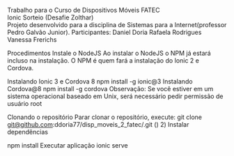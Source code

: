 Trabalho para o Curso de Dispositivos Móveis FATEC <br>
Ionic Sorteio (Desafie Zolthar)<br>
Projeto desenvolvido para a disciplina de Sistemas para a Internet(professor Pedro Galvão Junior).
Participantes:
Daniel Doria
Rafaela Rodrigues
Vanessa Frerichs

Procedimentos
Instale o NodeJS
Ao instalar o NodeJS o NPM já estará incluso na instalação. O NPM é quem fará a instalação do Ionic 2 e Cordova.

Instalando Ionic 3 e Cordova 8
npm install -g ionic@3
Instalando Cordova@8
npm install -g cordova
Observação: Se você estiver em um sistema operacional baseado em Unix, será necessário pedir permissão de usuário root

Clonando o repositório
Parar clonar o repositório, execute:
git clone git@github.com:ddoria77/disp_moveis_2_fatec/.git
() 2) Instalar dependências

npm install
Executar aplicação
ionic serve
